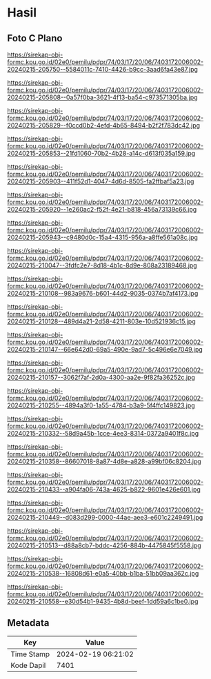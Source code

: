 # Hasil

## Foto C Plano

https://sirekap-obj-formc.kpu.go.id/02e0/pemilu/pdpr/74/03/17/20/06/7403172006002-20240215-205750--5584011c-7410-4426-b9cc-3aad6fa43e87.jpg

https://sirekap-obj-formc.kpu.go.id/02e0/pemilu/pdpr/74/03/17/20/06/7403172006002-20240215-205808--0a57f0ba-3621-4f13-ba54-c973571305ba.jpg

https://sirekap-obj-formc.kpu.go.id/02e0/pemilu/pdpr/74/03/17/20/06/7403172006002-20240215-205829--f0ccd0b2-4efd-4b65-8494-b2f2f783dc42.jpg

https://sirekap-obj-formc.kpu.go.id/02e0/pemilu/pdpr/74/03/17/20/06/7403172006002-20240215-205853--21fd1060-70b2-4b28-a14c-d613f035a159.jpg

https://sirekap-obj-formc.kpu.go.id/02e0/pemilu/pdpr/74/03/17/20/06/7403172006002-20240215-205903--411f52d1-4047-4d6d-8505-fa2ffbaf5a23.jpg

https://sirekap-obj-formc.kpu.go.id/02e0/pemilu/pdpr/74/03/17/20/06/7403172006002-20240215-205920--1e260ac2-f52f-4e21-b818-456a73139c66.jpg

https://sirekap-obj-formc.kpu.go.id/02e0/pemilu/pdpr/74/03/17/20/06/7403172006002-20240215-205943--c9480d0c-15a4-4315-956a-a8ffe561a08c.jpg

https://sirekap-obj-formc.kpu.go.id/02e0/pemilu/pdpr/74/03/17/20/06/7403172006002-20240215-210047--3fdfc2e7-8d18-4b1c-8d9e-808a23189468.jpg

https://sirekap-obj-formc.kpu.go.id/02e0/pemilu/pdpr/74/03/17/20/06/7403172006002-20240215-210108--983a9676-b601-44d2-9035-0374b7af4173.jpg

https://sirekap-obj-formc.kpu.go.id/02e0/pemilu/pdpr/74/03/17/20/06/7403172006002-20240215-210128--489d4a21-2d58-4211-803e-10d521936c15.jpg

https://sirekap-obj-formc.kpu.go.id/02e0/pemilu/pdpr/74/03/17/20/06/7403172006002-20240215-210147--66e642d0-69a5-490e-9ad7-5c496e6e7049.jpg

https://sirekap-obj-formc.kpu.go.id/02e0/pemilu/pdpr/74/03/17/20/06/7403172006002-20240215-210157--3062f7af-2d0a-4300-aa2e-9f82fa36252c.jpg

https://sirekap-obj-formc.kpu.go.id/02e0/pemilu/pdpr/74/03/17/20/06/7403172006002-20240215-210255--4894a3f0-1a55-4784-b3a9-5f4ffc149823.jpg

https://sirekap-obj-formc.kpu.go.id/02e0/pemilu/pdpr/74/03/17/20/06/7403172006002-20240215-210332--58d9a45b-1cce-4ee3-8314-0372a9401f8c.jpg

https://sirekap-obj-formc.kpu.go.id/02e0/pemilu/pdpr/74/03/17/20/06/7403172006002-20240215-210358--86607018-8a87-4d8e-a828-a99bf06c8204.jpg

https://sirekap-obj-formc.kpu.go.id/02e0/pemilu/pdpr/74/03/17/20/06/7403172006002-20240215-210433--a904fa06-743a-4625-b822-9601e426e601.jpg

https://sirekap-obj-formc.kpu.go.id/02e0/pemilu/pdpr/74/03/17/20/06/7403172006002-20240215-210449--d083d299-0000-44ae-aee3-e601c2249491.jpg

https://sirekap-obj-formc.kpu.go.id/02e0/pemilu/pdpr/74/03/17/20/06/7403172006002-20240215-210513--d88a8cb7-bddc-4256-884b-4475845f5558.jpg

https://sirekap-obj-formc.kpu.go.id/02e0/pemilu/pdpr/74/03/17/20/06/7403172006002-20240215-210538--16808d61-e0a5-40bb-b1ba-51bb09aa362c.jpg

https://sirekap-obj-formc.kpu.go.id/02e0/pemilu/pdpr/74/03/17/20/06/7403172006002-20240215-210558--e30d54b1-9435-4b8d-beef-1dd59a6c1be0.jpg


## Metadata

| Key        | Value               |
| ---------- | ------------------- |
| Time Stamp | 2024-02-19 06:21:02 |
| Kode Dapil | 7401                |




